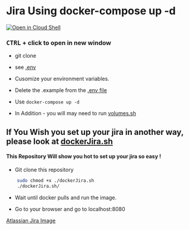 # Jira Using docker-compose up -d


[![Open in Cloud Shell](https://gstatic.com/cloudssh/images/open-btn.svg)](https://console.cloud.google.com/cloudshell/editor?cloudshell_git_repo=https://github.com/nirgeier/KubernetesLabs)
### **<kbd>CTRL</kbd> + click to open in new window**  


* git clone 

* see [.env](.https://github.com/Shachar297/docker-compose-Jira/blob/master/.env.example)

* Cusomize your environment variables.

* Delete the .example from the [.env file](https://github.com/Shachar297/docker-compose-Jira/blob/master/.env.example)

* Use ```docker-compose up -d```

* In Addition - you will may need to run [volumes.sh](https://github.com/Shachar297/docker-compose-Jira/blob/master/volumes.sh)

## If You Wish you set up your jira in another way, please look at [dockerJira.sh](https://github.com/Shachar297/docker-compose-Jira/blob/master/dockerJira.sh)


#### This Repository Will show you hot to set up your jira so easy !

* Git clone this repository

```sh
    sudo chmod +x ./dockerJira.sh
    ./dockerJira.sh/
```

* Wait until docker pulls and run the image.

* Go to your browser and go to localhost:8080

[Atlassian Jira Image](https://hub.docker.com/r/atlassian/jira-software)
